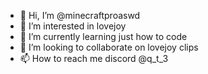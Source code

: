- 👋 Hi, I’m @minecraftproaswd
- 👀 I’m interested in lovejoy
- 🌱 I’m currently learning just how to code
- 💞️ I’m looking to collaborate on lovejoy clips
- 📫 How to reach me discord @q_t_3

<!---
minecraftproaswd/minecraftproaswd is a ✨ special ✨ repository because its `README.md` (this file) appears on your GitHub profile.
You can click the Preview link to take a look at your changes.
--->
